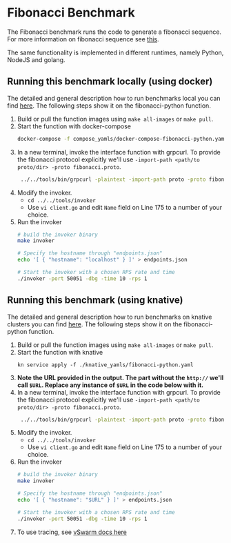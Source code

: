 # Fibonacci Benchmark

The Fibonacci benchmark runs the code to generate a fibonacci sequence. For more information on fibonacci sequence see [this](https://en.wikipedia.org/wiki/Fibonacci_number).

The same functionality is implemented in different runtimes, namely Python, NodeJS and golang.


## Running this benchmark locally (using docker)

The detailed and general description how to run benchmarks local you can find [here](../../docs/running_locally.md). The following steps show it on the fibonacci-python function.
1. Build or pull the function images using `make all-images` or `make pull`.
2. Start the function with docker-compose
   ```bash
   docker-compose -f compose_yamls/docker-compose-fibonacci-python.yaml up
   ```
3. In a new terminal, invoke the interface function with grpcurl. To provide the fibonacci protocol explicitly we'll use `-import-path <path/to proto/dir> -proto fibonacci.proto`.
   ```bash
    ../../tools/bin/grpcurl -plaintext -import-path proto -proto fibonacci.proto -d '{name: 12}' localhost:50051 fibonacci.Greeter.SayHello
   ```
4. Modify the invoker.
    - `cd ../../tools/invoker`
    - Use `vi client.go` and edit `Name` field on Line 175 to a number of your choice.
5. Run the invoker
   ```bash
   # build the invoker binary
   make invoker

   # Specify the hostname through "endpoints.json"
   echo '[ { "hostname": "localhost" } ]' > endpoints.json

   # Start the invoker with a chosen RPS rate and time
   ./invoker -port 50051 -dbg -time 10 -rps 1
   ```

## Running this benchmark (using knative)

The detailed and general description how to run benchmarks on knative clusters you can find [here](../../docs/running_benchmarks.md). The following steps show it on the fibonacci-python function.
1. Build or pull the function images using `make all-images` or `make pull`.
2. Start the function with knative
   ```
   kn service apply -f ./knative_yamls/fibonacci-python.yaml
   ```
3. **Note the URL provided in the output. The part without the `http://` we'll call `$URL`. Replace any instance of `$URL` in the code below with it.**
4. In a new terminal, invoke the interface function with grpcurl. To provide the fibonacci protocol explicitly we'll use `-import-path <path/to proto/dir> -proto fibonacci.proto`.
   ```bash
    ../../tools/bin/grpcurl -plaintext -import-path proto -proto fibonacci.proto -d '{name: 12}' $URL:50051 fibonacci.Greeter.SayHello
   ```
5. Modify the invoker.
    - `cd ../../tools/invoker`
    - Use `vi client.go` and edit `Name` field on Line 175 to a number of your choice.
6. Run the invoker
   ```bash
   # build the invoker binary
   make invoker

   # Specify the hostname through "endpoints.json"
   echo '[ { "hostname": "$URL" } ]' > endpoints.json

   # Start the invoker with a chosen RPS rate and time
   ./invoker -port 50051 -dbg -time 10 -rps 1
   ```
7. To use tracing, see [vSwarm docs here](../../docs/running_benchmarks.md#tracing)
